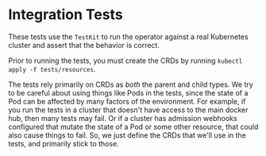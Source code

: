 # Integration Tests

These tests use the `TestKit` to run the operator against a real Kubernetes cluster and assert that the behavior is correct.

Prior to running the tests, you must create the CRDs by running `kubectl apply -f tests/resources`.

The tests rely primarily on CRDs as _both_ the parent and child types. We try to be careful about using things like Pods in the tests, since the state of a Pod can be affected by many factors of the environment. For example, if you run the tests in a cluster that doesn't have access to the main docker hub, then many tests may fail. Or if a cluster has admission webhooks configured that mutate the state of a Pod or some other resource, that could also cause things to fail. So, we just define the CRDs that we'll use in the tests, and primarily stick to those.

